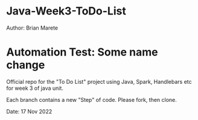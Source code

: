 # Java-Week3-ToDo-List

Author: Brian Marete

# Automation Test: Some name change

Official repo for the "To Do List" project using Java, Spark, Handlebars etc for week 3 of java unit.

Each branch contains a new "Step" of code. Please fork, then clone.

Date: 17 Nov 2022
